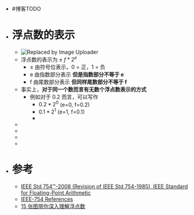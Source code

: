 - #博客TODO
- # 浮点数的表示
	- ![Replaced by Image Uploader](https://vip2.loli.io/2022/08/09/sTzDwKVr4aOBXRJ.png)
	- 浮点数的表示为 $\pm \  f * 2 ^e$
		- $\pm$ 由符号位表示，0 = 正，1 = 负
		- e 由指数部分表示 **但是指数部分不等于 e**
		- f 由尾数部分表示 **但同样尾数部分不等于 f**
	- 事实上，**对于同一个数而言有无数个浮点数表示的方式**
		- 例如对于 0.2 而言，可以写作
			- $0.2 * 2^0$ (e=0, f=0.2)
			- $0.1 * 2^1$ (e=1, f=0.1)
			-
	-
	-
	-
	-
- # 参考
	- [IEEE Std 754™-2008 (Revision of IEEE Std 754-1985), IEEE Standard for Floating-Point Arithmetic](https://irem.univ-reunion.fr/IMG/pdf/ieee-754-2008.pdf)
	- [IEEE-754 References](https://web.archive.org/web/20070505021348/http://babbage.cs.qc.edu/courses/cs341/IEEE-754references.html)
	- [15 张图带你深入理解浮点数](https://polarisxu.studygolang.com/posts/basic/diagram-float-point/)